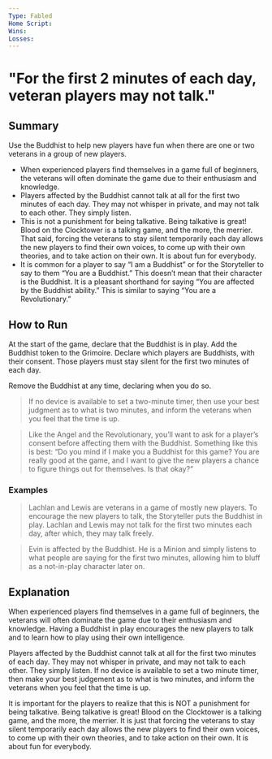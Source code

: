 ```yaml
---
Type: Fabled
Home Script: 
Wins: 
Losses:
---
```

# "For the first 2 minutes of each day, veteran players may not talk."

## Summary
Use the Buddhist to help new players have fun when there are one or two veterans in a group of new players.

- When experienced players find themselves in a game full of beginners, the veterans will often dominate the game due to their enthusiasm and knowledge.
- Players affected by the Buddhist cannot talk at all for the first two minutes of each day. They may not whisper in private, and may not talk to each other. They simply listen.
- This is not a punishment for being talkative. Being talkative is great! Blood on the Clocktower is a talking game, and the more, the merrier. That said, forcing the veterans to stay silent temporarily each day allows the new players to find their own voices, to come up with their own theories, and to take action on their own. It is about fun for everybody.
- It is common for a player to say “I am a Buddhist” or for the Storyteller to say to them “You are a Buddhist.” This doesn’t mean that their character is the Buddhist. It is a pleasant shorthand for saying “You are affected by the Buddhist ability.” This is similar to saying “You are a Revolutionary.”
## How to Run
At the start of the game, declare that the Buddhist is in play. Add the Buddhist token to the Grimoire. Declare which players are Buddhists, with their consent. Those players must stay silent for the first two minutes of each day.

Remove the Buddhist at any time, declaring when you do so.

>If no device is available to set a two-minute timer, then use your best judgment as to what is two minutes, and inform the veterans when you feel that the time is up.

>Like the Angel and the Revolutionary, you’ll want to ask for a player’s consent before affecting them with the Buddhist. Something like this is best: “Do you mind if I make you a Buddhist for this game? You are really good at the game, and I want to give the new players a chance to figure things out for themselves. Is that okay?”
### Examples
>Lachlan and Lewis are veterans in a game of mostly new players. To encourage the new players to talk, the Storyteller puts the Buddhist in play. Lachlan and Lewis may not talk for the first two minutes each day, after which, they may talk freely.

>Evin is affected by the Buddhist. He is a Minion and simply listens to what people are saying for the first two minutes, allowing him to bluff as a not-in-play character later on.
## Explanation
When experienced players find themselves in a game full of beginners, the veterans will often dominate the game due to their enthusiasm and knowledge. Having a Buddhist in play encourages the new players to talk and to learn how to play using their own intelligence.

Players affected by the Buddhist cannot talk at all for the first two minutes of each day. They may not whisper in private, and may not talk to each other. They simply listen. If no device is available to set a two minute timer, then make your best judgement as to what is two minutes, and inform the veterans when you feel that the time is up.

It is important for the players to realize that this is NOT a punishment for being talkative. Being talkative is great! Blood on the Clocktower is a talking game, and the more, the merrier. It is just that forcing the veterans to stay silent temporarily each day allows the new players to find their own voices, to come up with their own theories, and to take action on their own. It is about fun for everybody.


